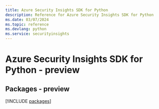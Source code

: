 ```yaml
---
title: Azure Security Insights SDK for Python
description: Reference for Azure Security Insights SDK for Python
ms.date: 03/07/2024
ms.topic: reference
ms.devlang: python
ms.service: securityinsights
---
```

# Azure Security Insights SDK for Python - preview
## Packages - preview
[!INCLUDE [packages](security-insights-index.md)]